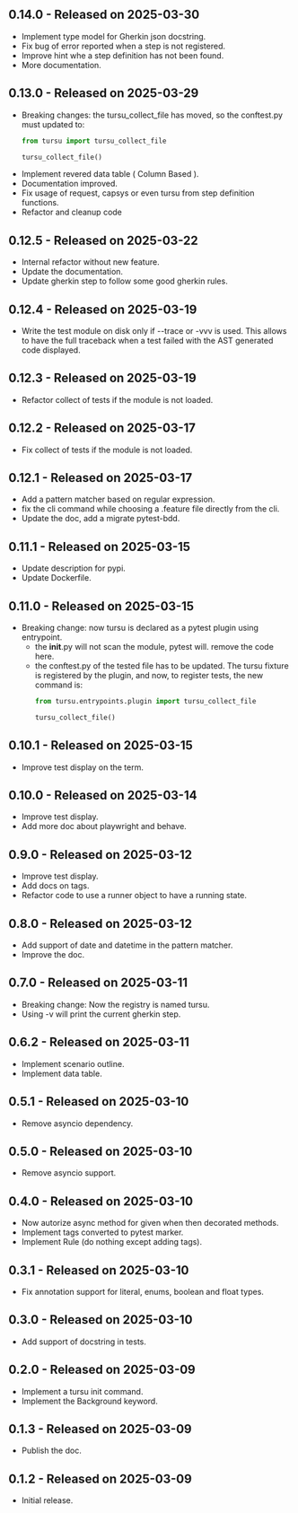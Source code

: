 0.14.0 - Released on 2025-03-30
-------------------------------
* Implement type model for Gherkin json docstring.
* Fix bug of error reported when a step is not registered.
* Improve hint whe a step definition has not been found.
* More documentation.

0.13.0 - Released on 2025-03-29
-------------------------------
* Breaking changes: the tursu_collect_file has moved, so the conftest.py
  must updated to:
    ```python
    from tursu import tursu_collect_file

    tursu_collect_file()
    ```
* Implement revered data table ( Column Based ).
* Documentation improved.
* Fix usage of request, capsys or even tursu from step definition functions.
* Refactor and cleanup code

0.12.5 - Released on 2025-03-22
-------------------------------
* Internal refactor without new feature.
* Update the documentation.
* Update gherkin step to follow some good gherkin rules.

0.12.4 - Released on 2025-03-19
-------------------------------
* Write the test module on disk only if --trace or -vvv is used.
  This allows to have the full traceback when a test failed with the AST generated code
  displayed.

0.12.3 - Released on 2025-03-19
-------------------------------
* Refactor collect of tests if the module is not loaded.

0.12.2 - Released on 2025-03-17
-------------------------------
* Fix collect of tests if the module is not loaded.

0.12.1 - Released on 2025-03-17
-------------------------------
* Add a pattern matcher based on regular expression.
* fix the cli command while choosing a .feature file directly from the cli.
* Update the doc, add a migrate pytest-bdd.

0.11.1 - Released on 2025-03-15
-------------------------------
* Update description for pypi.
* Update Dockerfile.

0.11.0 - Released on 2025-03-15
-------------------------------
* Breaking change: now tursu is declared as a pytest plugin using entrypoint.
  * the __init__.py will not scan the module, pytest will.
    remove the code here.
  * the conftest.py of the tested file has to be updated.
    The tursu fixture is registered by the plugin, and now, to register tests,
    the new command is:
    ```python
    from tursu.entrypoints.plugin import tursu_collect_file

    tursu_collect_file()
    ```

0.10.1 - Released on 2025-03-15
-------------------------------
* Improve test display on the term.

0.10.0 - Released on 2025-03-14
-------------------------------
* Improve test display.
* Add more doc about playwright and behave.

0.9.0 - Released on 2025-03-12
------------------------------
* Improve test display.
* Add docs on tags.
* Refactor code to use a runner object to have a running state.

0.8.0 - Released on 2025-03-12
------------------------------
* Add support of date and datetime in the pattern matcher.
* Improve the doc.

0.7.0 - Released on 2025-03-11
------------------------------
* Breaking change: Now the registry is named tursu.
* Using -v will print the current gherkin step.

0.6.2 - Released on 2025-03-11
------------------------------
* Implement scenario outline.
* Implement data table.

0.5.1 - Released on 2025-03-10
------------------------------
* Remove asyncio dependency.

0.5.0 - Released on 2025-03-10
------------------------------
* Remove asyncio support.

0.4.0 - Released on 2025-03-10
------------------------------
* Now autorize async method for given when then decorated methods.
* Implement tags converted to pytest marker.
* Implement Rule (do nothing except adding tags).

0.3.1 - Released on 2025-03-10
------------------------------
* Fix annotation support for literal, enums, boolean and float types.

0.3.0 - Released on 2025-03-10
------------------------------
* Add support of docstring in tests.

0.2.0 - Released on 2025-03-09
------------------------------
* Implement a tursu init command.
* Implement the Background keyword.

0.1.3 - Released on 2025-03-09
------------------------------
* Publish the doc.

0.1.2 - Released on 2025-03-09
------------------------------
* Initial release.
